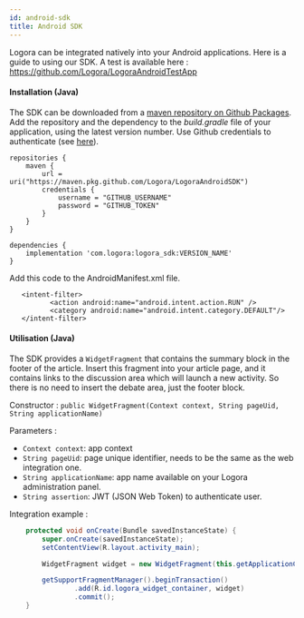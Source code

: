 ```yaml
---
id: android-sdk
title: Android SDK
---
```


Logora can be integrated natively into your Android applications. Here is a guide to using our SDK. A test is available here : https://github.com/Logora/LogoraAndroidTestApp

#### Installation (Java)

The SDK can be downloaded from a [maven repository on Github Packages](https://github.com/Logora/LogoraAndroidSDK/packages/1952809). Add the repository and the dependency to the *build.gradle* file of your application, using the latest version number. Use Github credentials to authenticate (see [here](https://docs.github.com/en/packages/working-with-a-github-packages-registry/working-with-the-gradle-registry#using-a-published-package])).

```
repositories {
    maven {
        url = uri("https://maven.pkg.github.com/Logora/LogoraAndroidSDK")
        credentials {
            username = "GITHUB_USERNAME"
            password = "GITHUB_TOKEN"
        }
    }
}

dependencies {
    implementation 'com.logora:logora_sdk:VERSION_NAME'
}
```
Add this code to the AndroidManifest.xml file.
```
   <intent-filter>
          <action android:name="android.intent.action.RUN" />
          <category android:name="android.intent.category.DEFAULT"/>
   </intent-filter>
```

#### Utilisation (Java)

The SDK provides a `WidgetFragment` that contains the summary block in the footer of the article. Insert this fragment into your article page, and it contains links to the discussion area which will launch a new activity. So there is no need to insert the debate area, just the footer block.

Constructor :
`public WidgetFragment(Context context, String pageUid, String applicationName)`

Parameters :
- `Context context`: app context
- `String pageUid`: page unique identifier, needs to be the same as the web integration one.
- `String applicationName`: app name available on your Logora administration panel.
- `String assertion`: JWT (JSON Web Token) to authenticate user.

Integration example :

```java
    protected void onCreate(Bundle savedInstanceState) {
        super.onCreate(savedInstanceState);
        setContentView(R.layout.activity_main);

        WidgetFragment widget = new WidgetFragment(this.getApplicationContext(), "my-article", "logora-demo", null);

        getSupportFragmentManager().beginTransaction()
                .add(R.id.logora_widget_container, widget)
                .commit();
    }
```

